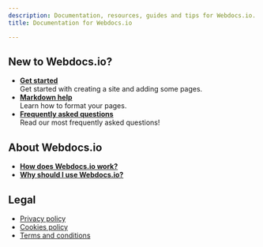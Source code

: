 ```yaml
---
description: Documentation, resources, guides and tips for Webdocs.io.
title: Documentation for Webdocs.io

---
```

## New to Webdocs.io?
* **[Get started](get_started.md)**  
  Get started with creating a site and adding some pages.
* **[Markdown help](markdown.md)**  
  Learn how to format your pages.
* **[Frequently asked questions](faq.md)**  
  Read our most frequently asked questions!

## About Webdocs.io
* **[How does Webdocs.io work?](how.md)**
* **[Why should I use Webdocs.io?](why.md)**

## Legal
* [Privacy policy](gdpr/privacy-policy.md)
* [Cookies policy](gdpr/cookies-policy.md)
* [Terms and conditions](gdpr/terms-and-conditions.md)